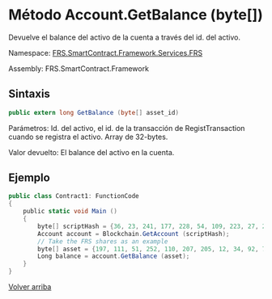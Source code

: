 # Método Account.GetBalance (byte[])

Devuelve el balance del activo de la cuenta a través del id. del activo.

Namespace: [FRS.SmartContract.Framework.Services.FRS](../../FRS.md)

Assembly: FRS.SmartContract.Framework

## Sintaxis

```c#
public extern long GetBalance (byte[] asset_id)
```

Parámetros: Id. del activo, el id. de la transacción de RegistTransaction cuando se registra el activo. Array de 32-bytes.

Valor devuelto: El balance del activo en la cuenta. 

## Ejemplo

```c#
public class Contract1: FunctionCode
{
    public static void Main ()
    {
        byte[] scriptHash = {36, 23, 241, 177, 228, 54, 109, 223, 27, 237, 139, 54, 207, 38, 132, 101, 172, 3, 10, 73};
        Account account = Blockchain.GetAccount (scriptHash);
        // Take the FRS shares as an example
        byte[] asset = {197, 111, 51, 252, 110, 207, 205, 12, 34, 92, 74, 179, 86, 254, 229, 147, 144, 175, 133, 96, 190, 147, 15, 174, 190, 116, 166, 218, 255, 124, 155};
        Long balance = account.GetBalance (asset);
    }
}
```



[Volver arriba](../Account.md)
